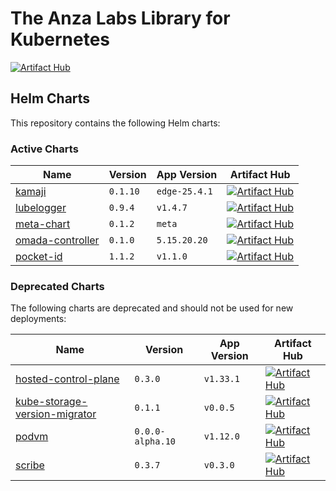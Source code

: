# The Anza Labs Library for Kubernetes

[![Artifact Hub](https://img.shields.io/endpoint?url=https://artifacthub.io/badge/repository/anza-labs)](https://artifacthub.io/packages/search?repo=anza-labs)

## Helm Charts

This repository contains the following Helm charts:

### Active Charts

| Name | Version | App Version | Artifact Hub |
|------|---------|-------------|--------------|
| [kamaji](charts/kamaji) | `0.1.10` | `edge-25.4.1` | [![Artifact Hub](https://img.shields.io/static/v1?logo=ArtifactHub&label=ArtifactHub&message=View&color=blue)](https://artifacthub.io/packages/helm/anza-labs/kamaji) |
| [lubelogger](charts/lubelogger) | `0.9.4` | `v1.4.7` | [![Artifact Hub](https://img.shields.io/static/v1?logo=ArtifactHub&label=ArtifactHub&message=View&color=blue)](https://artifacthub.io/packages/helm/anza-labs/lubelogger) |
| [meta-chart](charts/meta-chart) | `0.1.2` | `meta` | [![Artifact Hub](https://img.shields.io/static/v1?logo=ArtifactHub&label=ArtifactHub&message=View&color=blue)](https://artifacthub.io/packages/helm/anza-labs/meta-chart) |
| [omada-controller](charts/omada-controller) | `0.1.0` | `5.15.20.20` | [![Artifact Hub](https://img.shields.io/static/v1?logo=ArtifactHub&label=ArtifactHub&message=View&color=blue)](https://artifacthub.io/packages/helm/anza-labs/omada-controller) |
| [pocket-id](charts/pocket-id) | `1.1.2` | `v1.1.0` | [![Artifact Hub](https://img.shields.io/static/v1?logo=ArtifactHub&label=ArtifactHub&message=View&color=blue)](https://artifacthub.io/packages/helm/anza-labs/pocket-id) |

### Deprecated Charts

The following charts are deprecated and should not be used for new deployments:

| Name | Version | App Version | Artifact Hub |
|------|---------|-------------|--------------|
| [hosted-control-plane](deprecated/hosted-control-plane) | `0.3.0` | `v1.33.1` | [![Artifact Hub](https://img.shields.io/static/v1?logo=ArtifactHub&label=ArtifactHub&message=View&color=red)](https://artifacthub.io/packages/helm/anza-labs/hosted-control-plane) |
| [kube-storage-version-migrator](deprecated/kube-storage-version-migrator) | `0.1.1` | `v0.0.5` | [![Artifact Hub](https://img.shields.io/static/v1?logo=ArtifactHub&label=ArtifactHub&message=View&color=red)](https://artifacthub.io/packages/helm/anza-labs/kube-storage-version-migrator) |
| [podvm](deprecated/podvm) | `0.0.0-alpha.10` | `v1.12.0` | [![Artifact Hub](https://img.shields.io/static/v1?logo=ArtifactHub&label=ArtifactHub&message=View&color=red)](https://artifacthub.io/packages/helm/anza-labs/podvm) |
| [scribe](deprecated/scribe) | `0.3.7` | `v0.3.0` | [![Artifact Hub](https://img.shields.io/static/v1?logo=ArtifactHub&label=ArtifactHub&message=View&color=red)](https://artifacthub.io/packages/helm/anza-labs/scribe) |

